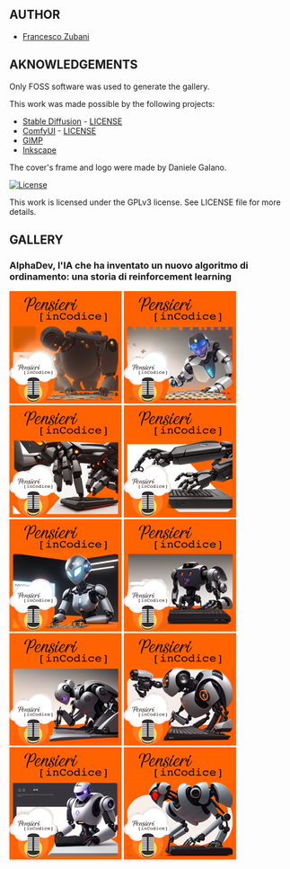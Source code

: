 ## AUTHOR

- [Francesco Zubani](https://www.linkedin.com/in/francesco-zubani-5957081a6/)

## AKNOWLEDGEMENTS

Only FOSS software was used to generate the gallery.

This work was made possible by the following projects:

- [Stable Diffusion](https://github.com/CompVis/stable-diffusion) - [LICENSE](https://github.com/CompVis/stable-diffusion/blob/main/LICENSE)
- [ComfyUI](https://github.com/comfyanonymous/ComfyUI) - [LICENSE](https://github.com/comfyanonymous/ComfyUI/blob/master/LICENSE)
- [GIMP](https://www.gimp.org/)
- [Inkscape](https://inkscape.org/)

The cover's frame and logo were made by Daniele Galano.

[![License](https://img.shields.io/badge/License-GPL%20v3-blue.svg)](http://www.gnu.org/licenses/gpl-3.0)

This work is licensed under the GPLv3 license.
See LICENSE file for more details.

## GALLERY

### AlphaDev, l'IA che ha inventato un nuovo algoritmo di ordinamento: una storia di reinforcement learning

<div class="gallery">
  <a href="PIC119_01.png"><img class="thumbnail" src="thumbs/PIC119_01.png" alt="PIC119_01"></a>
  <a href="PIC119_02.png"><img class="thumbnail" src="thumbs/PIC119_02.png" alt="PIC119_02"></a>
  <a href="PIC119_03.png"><img class="thumbnail" src="thumbs/PIC119_03.png" alt="PIC119_03"></a>
  <a href="PIC119_04.png"><img class="thumbnail" src="thumbs/PIC119_04.png" alt="PIC119_04"></a>
  <a href="PIC119_05.png"><img class="thumbnail" src="thumbs/PIC119_05.png" alt="PIC119_05"></a>
  <a href="PIC119_06.png"><img class="thumbnail" src="thumbs/PIC119_06.png" alt="PIC119_06"></a>
  <a href="PIC119_07.png"><img class="thumbnail" src="thumbs/PIC119_07.png" alt="PIC119_07"></a>
  <a href="PIC119_08.png"><img class="thumbnail" src="thumbs/PIC119_08.png" alt="PIC119_08"></a>
  <a href="PIC119_09.png"><img class="thumbnail" src="thumbs/PIC119_09.png" alt="PIC119_09"></a>
  <a href="PIC119_10.png"><img class="thumbnail" src="thumbs/PIC119_10.png" alt="PIC119_10"></a>
</div>
</body>
</html>
